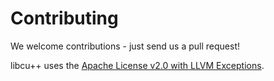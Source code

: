 # Contributing

We welcome contributions - just send us a pull request!

libcu++ uses the [Apache License v2.0 with LLVM Exceptions].

[Apache License v2.0 with LLVM Exceptions]: https://llvm.org/LICENSE.txt
